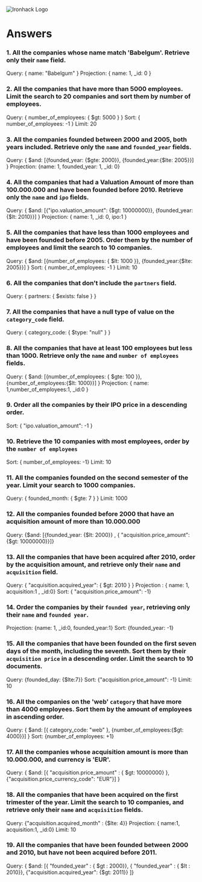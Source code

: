 ![Ironhack Logo](https://i.imgur.com/1QgrNNw.png)

# Answers

### 1. All the companies whose name match 'Babelgum'. Retrieve only their `name` field.

Query: { name: "Babelgum" }
Projection: { name: 1, _id: 0 }

### 2. All the companies that have more than 5000 employees. Limit the search to 20 companies and sort them by **number of employees**.

Query: { number_of_employees: { $gt: 5000 } }
Sort: { number_of_employees: -1 }
Limit: 20

### 3. All the companies founded between 2000 and 2005, both years included. Retrieve only the `name` and `founded_year` fields.

Query: { $and: [{founded_year: {$gte: 2000}}, {founded_year:{$lte: 2005}}] }
Projection: {name: 1, founded_year: 1, _id: 0}

### 4. All the companies that had a Valuation Amount of more than 100.000.000 and have been founded before 2010. Retrieve only the `name` and `ipo` fields.

Query: { $and: [{"ipo.valuation_amount": {$gt: 10000000}}, {founded_year:{$lt: 2010}}] }
Projection: { name: 1, _id: 0, ipo:1 }

### 5. All the companies that have less than 1000 employees and have been founded before 2005. Order them by the number of employees and limit the search to 10 companies.

Query: { $and: [{number_of_employees: { $lt: 1000 }}, {founded_year:{$lte: 2005}}] }
Sort: { number_of_employees: -1 }
Limit: 10

### 6. All the companies that don't include the `partners` field.

Query: { partners: { $exists: false } }

### 7. All the companies that have a null type of value on the `category_code` field.

Query: { category_code: { $type: "null" } }

### 8. All the companies that have at least 100 employees but less than 1000. Retrieve only the `name` and `number of employees` fields.

Query: { $and: [{number_of_employees: { $gte: 100 }}, {number_of_employees:{$lt: 1000}}] }
Projection: { name: 1,number_of_employees:1, _id:0 }

### 9. Order all the companies by their IPO price in a descending order.

Sort: { "ipo.valuation_amount": -1 }

### 10. Retrieve the 10 companies with most employees, order by the `number of employees`

Sort: { number_of_employees: -1}
Limit: 10

### 11. All the companies founded on the second semester of the year. Limit your search to 1000 companies.

Query: { founded_month: { $gte: 7 } }
Limit: 1000

### 12. All the companies founded before 2000 that have an acquisition amount of more than 10.000.000

Query: {$and: [{founded_year: {$lt: 2000}} , { "acquisition.price_amount": {$gt: 10000000}}]}

### 13. All the companies that have been acquired after 2010, order by the acquisition amount, and retrieve only their `name` and `acquisition` field.

Query: { "acquisition.acquired_year": { $gt: 2010 } }
Projection : { name: 1, acquisition:1 , _id:0}
Sort: { "acquisition.price_amount": -1}

### 14. Order the companies by their `founded year`, retrieving only their `name` and `founded year`.

Projection: {name: 1, _id:0, founded_year:1}
Sort: {founded_year: -1}

### 15. All the companies that have been founded on the first seven days of the month, including the seventh. Sort them by their `acquisition price` in a descending order. Limit the search to 10 documents.

Query: {founded_day: {$lte:7}}
Sort: {"acquisition.price_amount": -1}
Limit: 10

### 16. All the companies on the 'web' `category` that have more than 4000 employees. Sort them by the amount of employees in ascending order.

Query: { $and: [{ category_code: "web" }, {number_of_employees:{$gt: 4000}}] }
Sort: {number_of_employees: +1}

### 17. All the companies whose acquisition amount is more than 10.000.000, and currency is 'EUR'.

Query: { $and: [{ "acquisition.price_amount" : { $gt: 10000000} }, {"acquisition.price_currency_code": "EUR"}] }

### 18. All the companies that have been acquired on the first trimester of the year. Limit the search to 10 companies, and retrieve only their `name` and `acquisition` fields.

Query: {"acquisition.acquired_month" : {$lte: 4}}
Projection: { name:1, acquisition:1, _id:0}
Limit: 10

### 19. All the companies that have been founded between 2000 and 2010, but have not been acquired before 2011.

Query: { $and: [{ "founded_year" : { $gt : 2000}}, { "founded_year" : { $lt : 2010}}, {"acquisition.acquired_year": {$gt: 2011}} ]}
